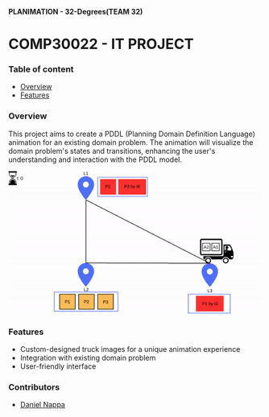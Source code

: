 **PLANIMATION - 32-Degrees(TEAM 32)**
# COMP30022 - IT PROJECT
### Table of content
  - [Overview](#overview)
  - [Features](#features)
  

### Overview
This project aims to create a PDDL (Planning Domain Definition Language) animation for an existing domain problem. The animation will visualize the domain problem's states and transitions, enhancing the user's understanding and interaction with the PDDL model.

<p align="center">
  <img src="assets/animated.gif" width="600">
</p>

### Features
  - Custom-designed truck images for a unique animation experience
  - Integration with existing domain problem
  - User-friendly interface

### Contributors
- [Daniel Nappa](#https://github.com/DanielNappa)










